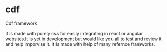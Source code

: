 # cdf
Cdf framework

It is made with purely css for easily integrating in react or angular websites.It is yet in development but would like you all to test and review it and help imporvise it.
It is made with help of many refernce framworks.
